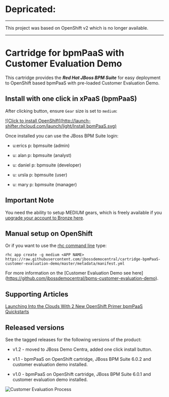 # Depricated: 

-----

This project was based on OpenShift v2 which is no longer available.

-----



Cartridge for bpmPaaS with Customer Evaluation Demo
===================================================
This cartridge provides the **_Red Hat JBoss BPM Suite_** for easy deployment to OpenShift based bpmPaaS with pre-loaded Customer
Evaluation Demo.


Install with one click in xPaaS (bpmPaaS)
-----------------------------------------
After clicking button, ensure `Gear` size is set to `medium`:

[![Click to install OpenShift](http://launch-shifter.rhcloud.com/launch/light/Install bpmPaaS.svg)](https://openshift.redhat.com/app/console/application_type/custom?&cartridges[]=https://raw.githubusercontent.com/jbossdemocentral/cartridge-bpmPaaS-customer-evaluation-demo/master/metadata/manifest.yml&name=customerevaluation&gear_profile=medium&initial_git_url=)

Once installed you can use the JBoss BPM Suite login: 

   * u:erics   p: bpmsuite  (admin)

   * u: alan   p: bpmsuite  (analyst)

   * u: daniel p: bpmsuite (developer)

   * u: ursla  p: bpmsuite (user)

   * u: mary   p: bpmsuite (manager)


Important Note
--------------
You need the ability to setup MEDIUM gears, which is freely available if you [upgrade your account to Bronze here](https://www.openshift.com/products/pricing). 


Manual setup on OpenShift
-------------------------
Or if you want to use the [rhc command line](https://www.openshift.com/developers/rhc-client-tools-install) type:

    rhc app create -g medium <APP NAME> https://raw.githubusercontent.com/jbossdemocentral/cartridge-bpmPaaS-customer-evaluation-demo/master/metadata/manifest.yml

For more information on the [Customer Evaluation Demo see here] (https://github.com/jbossdemocentral/bpms-customer-evaluation-demo).


Supporting Articles
-------------------
[Launching Into the Clouds With 2 New OpenShift Primer bpmPaaS Quickstarts](http://www.schabell.org/2014/10/launching-into-clouds-with-2-new-openshift-primer-bpmpaas-quickstarts.html)


Released versions
-----------------

See the tagged releases for the following versions of the product:

- v1.2 - moved to JBoss Demo Centra, added one click install button.

- v1.1 - bpmPaaS on OpenShift cartridge, JBoss BPM Suite 6.0.2 and customer evaluation demo installed.

- v1.0 - bpmPaaS on OpenShift cartridge, JBoss BPM Suite 6.0.1 and customer evaluation demo installed.

![Customer Evaluation Process](https://github.com/jbossdemocentral/bpms-customer-evaluation-demo/blob/master/docs/demo-images/process.png?raw=true)


